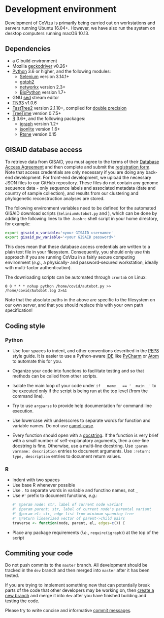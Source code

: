 
# Development environment

Development of CoVizu is primarily being carried out on workstations and servers running Ubuntu 16.04+. 
However, we have also run the system on desktop computers running macOS 10.13.

## Dependencies

* a C build environment
* Mozilla [geckodriver](https://github.com/mozilla/geckodriver) v0.26+
* [Python](https://www.python.org/) 3.6 or higher, and the following modules:
  * [Selenium](https://github.com/SeleniumHQ/selenium/) version 3.14.1+ 
  * [gotoh2](https://github.com/ArtPoon/gotoh2/)
  * [networkx](https://networkx.github.io/) version 2.3+
  * [BioPython](https://biopython.org/) version 1.7+
* GNU [sed](https://www.gnu.org/software/sed/) stream editor
* [TN93](https://github.com/veg/tn93) v1.0.6
* [FastTree2](http://www.microbesonline.org/fasttree/) version 2.1.10+, compiled for [double precision](http://www.microbesonline.org/fasttree/#BranchLen)
* [TreeTime](https://github.com/neherlab/treetime) version 0.7.5+
* [R](https://cran.r-project.org/) 3.6+, and the following packages:
  * [igraph](https://igraph.org/r/) version 1.2+
  * [jsonlite](https://cran.r-project.org/web/packages/jsonlite/index.html) version 1.6+
  * [Rtsne](https://cran.r-project.org/web/packages/Rtsne/index.html) version 0.15


## GISAID database access

To retrieve data from GISAID, you must agree to the terms of their [Database Access Agreement](https://www.gisaid.org/registration/terms-of-use/) and then complete and submit the [registration form](https://www.gisaid.org/registration/register/).
Note that access credentials are only necessary if you are doing any back-end development. 
For front-end development, we upload the necessary JSON files to our GitHub repository.
These files do not contain any genome sequence data - only sequence labels and associated metadata (date and country of sample collection), and results from our clustering and phylogenetic reconstruction analyses are stored.

The following environment variables need to be defined for the automated GISAID download scripts (`SeliniumAutobot.py` and ), which can be done by adding the following lines to the `.bashrc` shell script in your home directory, for example: 
```bash
export gisaid_u_variable='<your GISAID username>'
export gisaid_pw_variable='<your GISAID password>'
```

This does mean that these database access credentials are written to a plain text file in your filesystem.
Consequently, you should only use this approach if you are running CoVizu in a fairly secure computing environment (*e.g.*, a physically- and password-secured workstation, ideally with multi-factor authentication). 


The downloading scripts can be automated through `crontab` on Linux:
```
0 0 * * * nohup python /home/covid/autobot.py >> /home/covid/Autobot.log 2>&1
```
Note that the absolute paths in the above are specific to the filesystem on our own server, and that you should replace this with your own path specification!


## Coding style

### Python

* Use four spaces to indent, and other conventions described in the [PEP8](https://www.python.org/dev/peps/pep-0008/) style guide.  It is easier to use a Python-aware [IDE](https://en.wikipedia.org/wiki/Integrated_development_environment) like [PyCharm](https://www.jetbrains.com/pycharm/) or [Atom](https://atom.io/) to automate this for you. 

* Organize your code into functions to facilitate testing and so that methods can be called from other scripts.

* Isolate the main loop of your code under `if __name__ == '__main__'` to be executed only if the script is being run at the top level (from the command line). 

* Try to use `argparse` to provide help documentation for command line execution.

* Use lowercase with underscores to separate words for function and variable names.  Do not use [camel-case](https://en.wikipedia.org/wiki/Camel_case).

* Every function should open with a [docstring](https://www.python.org/dev/peps/pep-0257).  If the function is very brief with a small number of self-explanatory arguments, then a one-line docstring is fine.  Otherwise, use a multi-line docstring.  Use `:param varname: description` entries to document arguments. Use `:return: type, description` entries to document return values.   


### R 

* Indent with two spaces
* Use base R whenever possible
* Use `.` to separate words in variable and functino names, not `_`
* Use `#'` prefix to document functions, *e.g.*:
  ```R
  #' @param node: str, label of current node variant
  #' @param parent: str, label of current node's parental variant
  #' @param el: str, edge list from minimum spanning tree
  #' @return linearized vector of parent->child pairs
  traverse <- function(node, parent, el, edges=c()) {
  ```
* Place any package requirements (*i.e.*, `require(igraph)`) at the top of the script


## Commiting your code

Do not push commits to the `master` branch.  All development should be tracked in the `dev` branch and then merged into `master` after it has been tested.  

If you are trying to implement something new that can potentially break parts of the code that other developers may be working on, then [create a new branch](https://git-scm.com/book/en/v2/Git-Branching-Basic-Branching-and-Merging) and merge it into `dev` after you have finished building and testing the code. 

Please try to write concise and informative [commit messages](https://xkcd.com/1296/).

